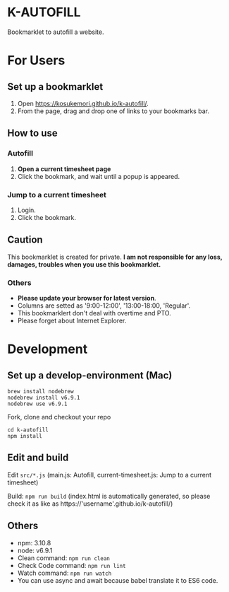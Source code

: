 K-AUTOFILL
====

Bookmarklet to autofill a website.  

# For Users
## Set up a bookmarklet
1. Open https://kosukemori.github.io/k-autofill/.
2. From the page, drag and drop one of links to your bookmarks bar.

## How to use
### Autofill
1. **Open a current timesheet page**
2. Click the bookmark, and wait until a popup is appeared.

### Jump to a current timesheet
1. Login.
2. Click the bookmark.

## Caution
This bookmarklet is created for private.
**I am not responsible for any loss, damages, troubles when you use this bookmarklet.**

### Others
- **Please update your browser for latest version**.
- Columns are setted as '9:00-12:00', '13:00-18:00, 'Regular'.
- This bookmarklert don't deal with overtime and PTO.
- Please forget about Internet Explorer.

# Development
## Set up a develop-environment (Mac)
```shell
brew install nodebrew
nodebrew install v6.9.1
nodebrew use v6.9.1
```
Fork, clone and checkout your repo
```shell
cd k-autofill
npm install
```

## Edit and build
Edit `src/*.js` (main.js: Autofill, current-timesheet.js: Jump to a current timesheet)

Build: `npm run build` (index.html is automatically generated, so please check it as like as https://'username'.github.io/k-autofill/)

## Others
- npm: 3.10.8
- node: v6.9.1
- Clean command: `npm run clean`
- Check Code command: `npm run lint`
- Watch command: `npm run watch`
- You can use async and await because babel translate it to ES6 code.
